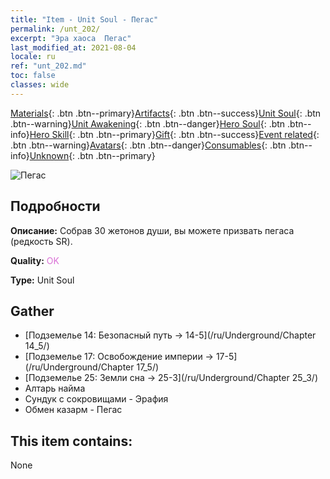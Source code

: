 ```yaml
---
title: "Item - Unit Soul - Пегас"
permalink: /unt_202/
excerpt: "Эра хаоса  Пегас"
last_modified_at: 2021-08-04
locale: ru
ref: "unt_202.md"
toc: false
classes: wide
---
```

 [Materials](/ItemsRU/){: .btn .btn--primary}[Artifacts](/ItemsRU/Artifacts/){: .btn .btn--success}[Unit Soul](/ItemsRU/UnitSoul/){: .btn .btn--warning}[Unit Awakening](/ItemsRU/UnitAwakening/){: .btn .btn--danger}[Hero Soul](/ItemsRU/HeroSoul/){: .btn .btn--info}[Hero Skill](/ItemsRU/HeroSkill/){: .btn .btn--primary}[Gift](/ItemsRU/Gift/){: .btn .btn--success}[Event related](/ItemsRU/Events/){: .btn .btn--warning}[Avatars](/ItemsRU/Avatars/){: .btn .btn--danger}[Consumables](/ItemsRU/Consumables/){: .btn .btn--info}[Unknown](/ItemsRU/Unknown/){: .btn .btn--primary}

 ![Пегас](/images/u/ti_feima.jpg)

## Подробности
 **Описание:** Собрав 30 жетонов души, вы можете призвать пегаса (редкость SR).

 **Quality:** <span style="color: #DA70D6">OK</span>

 **Type:** Unit Soul

## Gather

*    [Подземелье 14: Безопасный путь -> 14-5](/ru/Underground/Chapter 14_5/) 
*    [Подземелье 17: Освобождение империи -> 17-5](/ru/Underground/Chapter 17_5/) 
*    [Подземелье 25: Земли сна -> 25-3](/ru/Underground/Chapter 25_3/) 
*    Алтарь найма 
*    Сундук с сокровищами - Эрафия 
*    Обмен казарм - Пегас 

## This item contains:

  None

